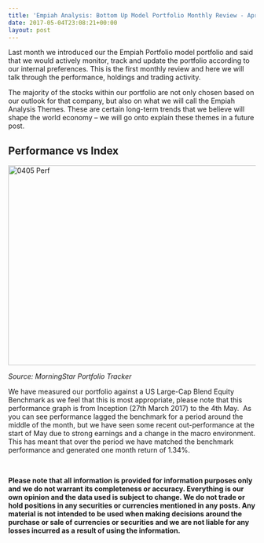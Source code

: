 ```yaml
---
title: 'Empiah Analysis: Bottom Up Model Portfolio Monthly Review - April / OP'
date: 2017-05-04T23:08:21+00:00
layout: post
---
```

Last month we introduced our the Empiah Portfolio model portfolio and said that we would actively monitor, track and update the portfolio according to our internal preferences. This is the first monthly review and here we will talk through the performance, holdings and trading activity.

The majority of the stocks within our portfolio are not only chosen based on our outlook for that company, but also on what we will call the Empiah Analysis Themes. These are certain long-term trends that we believe will shape the world economy &#8211; we will go onto explain these themes in a future post.

## Performance vs Index

<img loading="lazy" class="alignnone size-full wp-image-1306" src="https://empiahanalysis.files.wordpress.com/2017/05/0405-perf.png?resize=640%2C407" alt="0405 Perf" width="640" height="407" data-recalc-dims="1" /> 

_Source: MorningStar Portfolio Tracker_

We have measured our portfolio against a US Large-Cap Blend Equity Benchmark as we feel that this is most appropriate, please note that this performance graph is from Inception (27th March 2017) to the 4th May.  As you can see performance lagged the benchmark for a period around the middle of the month, but we have seen some recent out-performance at the start of May due to strong earnings and a change in the macro environment. This has meant that over the period we have matched the benchmark performance and generated one month return of 1.34%.

&nbsp;

**Please note that all information is provided for information purposes only and we do not warrant its completeness or accuracy. Everything is our own opinion and the data used is subject to change. We do not trade or hold positions in any securities or currencies mentioned in any posts. Any material is not intended to be used when making decisions around the purchase or sale of currencies or securities and we are not liable for any losses incurred as a result of using the information.**